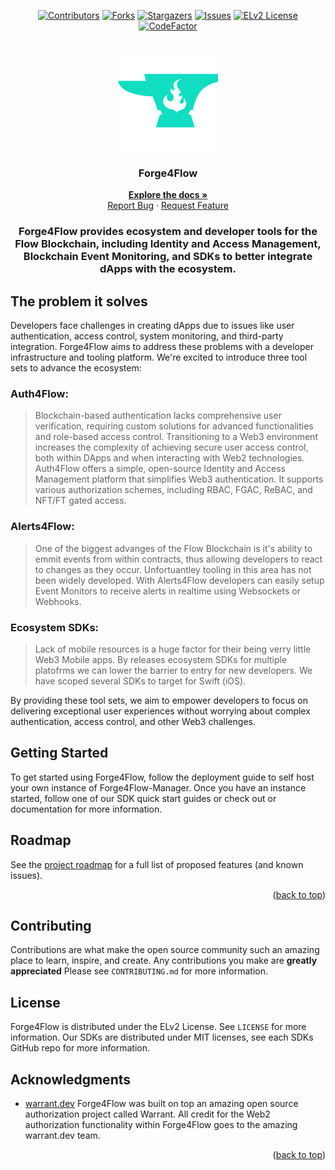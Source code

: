 <!-- Improved compatibility of back to top link: See: https://github.com/othneildrew/Best-README-Template/pull/73 -->

<a name="readme-top"></a>

<!--
*** Thanks for checking out the Best-README-Template. If you have a suggestion
*** that would make this better, please fork the repo and create a pull request
*** or simply open an issue with the tag "enhancement".
*** Don't forget to give the project a star!
*** Thanks again! Now go create something AMAZING! :D
-->

<!-- PROJECT SHIELDS -->
<!--
*** I'm using markdown "reference style" links for readability.
*** Reference links are enclosed in brackets [ ] instead of parentheses ( ).
*** See the bottom of this document for the declaration of the reference variables
*** for contributors-url, forks-url, etc. This is an optional, concise syntax you may use.
*** https://www.markdownguide.org/basic-syntax/#reference-style-links
-->
<div align="center">

[![Contributors][contributors-shield]][contributors-url]
[![Forks][forks-shield]][forks-url]
[![Stargazers][stars-shield]][stars-url]
[![Issues][issues-shield]][issues-url]
[![ELv2 License][license-shield]][license-url]
[![CodeFactor][code-factor-shield]][code-factor-url]

<!-- PROJECT LOGO -->
<br />
  <img src="images/logo.png" alt="Logo" width="160" height="160">

  <h3>Forge4Flow</h3>

  <p>
    <a href="http://forge4flow.gitbook.io/docs"><strong>Explore the docs »</strong></a>
    <br />
    <a href="https://github.com/Forge4Flow/Forge4Flow-Manager/issues">Report Bug</a>
    ·
    <a href="https://github.com/Forge4Flow/Forge4Flow-Manager/issues">Request Feature</a>
  </p>

  <h3>Forge4Flow provides ecosystem and developer tools for the Flow Blockchain, including Identity and Access Management, Blockchain Event Monitoring, and SDKs to better integrate dApps with the ecosystem.</h3>

</div>

## The problem it solves

Developers face challenges in creating dApps due to issues like user authentication, access control, system monitoring, and third-party integration. Forge4Flow aims to address these problems with a developer infrastructure and tooling platform. We're excited to introduce three tool sets to advance the ecosystem:

### Auth4Flow:

> Blockchain-based authentication lacks comprehensive user verification, requiring custom solutions for advanced functionalities and role-based access control. Transitioning to a Web3 environment increases the complexity of achieving secure user access control, both within DApps and when interacting with Web2 technologies. Auth4Flow offers a simple, open-source Identity and Access Management platform that simplifies Web3 authentication. It supports various authorization schemes, including RBAC, FGAC, ReBAC, and NFT/FT gated access.

### Alerts4Flow:

> One of the biggest advanges of the Flow Blockchain is it's ability to emmit events from within contracts, thus allowing developers to react to changes as they occur. Unfortuantley tooling in this area has not been widely developed. With Alerts4Flow developers can easily setup Event Monitors to receive alerts in realtime using Websockets or Webhooks.

### Ecosystem SDKs:

> Lack of mobile resources is a huge factor for their being verry little Web3 Mobile apps. By releases ecosystem SDKs for multiple platofrms we can lower the barrier to entry for new developers. We have scoped several SDKs to target for Swift (iOS).

By providing these tool sets, we aim to empower developers to focus on delivering exceptional user experiences without worrying about complex authentication, access control, and other Web3 challenges.

<!-- GETTING STARTED -->

## Getting Started

To get started using Forge4Flow, follow the deployment guide to self host your own instance of Forge4Flow-Manager. Once you have an instance started, follow one of our SDK quick start guides or check out or documentation for more information.

<!-- ROADMAP -->

## Roadmap

See the [project roadmap](https://projects.forge4flow.com/projects/forge4flow-core/work_packages?query_id=30) for a full list of proposed features (and known issues).

<p align="right">(<a href="#readme-top">back to top</a>)</p>

<!-- CONTRIBUTING -->

## Contributing

Contributions are what make the open source community such an amazing place to learn, inspire, and create. Any contributions you make are **greatly appreciated** Please see `CONTRIBUTING.md` for more information.

<!-- LICENSE -->

## License

Forge4Flow is distributed under the ELv2 License. See `LICENSE` for more information. Our SDKs are distributed under MIT licenses, see each SDKs GitHub repo for more information.

<!-- ACKNOWLEDGMENTS -->

## Acknowledgments

- [warrant.dev](https://github.com/warrant-dev/warrant) Forge4Flow was built on top an amazing open source authorization project called Warrant. All credit for the Web2 authorization functionality within Forge4Flow goes to the amazing warrant.dev team.

<p align="right">(<a href="#readme-top">back to top</a>)</p>

<!-- MARKDOWN LINKS & IMAGES -->
<!-- https://www.markdownguide.org/basic-syntax/#reference-style-links -->

[contributors-shield]: https://img.shields.io/github/contributors/Forge4Flow/Forge4Flow-Manager.svg?style=for-the-badge
[contributors-url]: https://github.com/Forge4Flow/Forge4Flow-Manager/graphs/contributors
[forks-shield]: https://img.shields.io/github/forks/Forge4Flow/Forge4Flow-Manager.svg?style=for-the-badge
[forks-url]: https://github.com/Forge4Flow/Forge4Flow-Manager/network/members
[stars-shield]: https://img.shields.io/github/stars/Forge4Flow/Forge4Flow-Manager.svg?style=for-the-badge
[stars-url]: https://github.com/Forge4Flow/Forge4Flow-Manager/stargazers
[issues-shield]: https://img.shields.io/github/issues/Forge4Flow/Forge4Flow-Manager.svg?style=for-the-badge
[issues-url]: https://github.com/Forge4Flow/Forge4Flow-Manager/issues
[license-shield]: https://img.shields.io/badge/license-elv2-blue?style=for-the-badge
[license-url]: https://github.com/Forge4Flow/Forge4Flow-Manager/blob/master/LICENSE
[code-factor-shield]: https://img.shields.io/codefactor/grade/github/forge4flow/forge4flow-manager/main?style=for-the-badge
[code-factor-url]: https://www.codefactor.io/repository/github/forge4flow/forge4flow-manager
